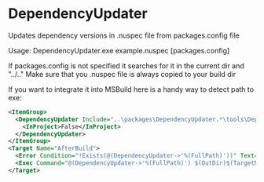 ﻿DependencyUpdater
=================

Updates dependency versions in .nuspec file from packages.config file

Usage: DependencyUpdater.exe example.nuspec [packages.config]

If packages.config is not specified it searches for it in the current dir and "../.."
Make sure that you .nuspec file is always copied to your build dir

If you want to integrate it into MSBuild here is a handy way to detect path to exe:

```xml
<ItemGroup>
  <DependencyUpdater Include="..\packages\DependencyUpdater.*\tools\DependencyUpdater.exe">
    <InProject>False</InProject>
  </DependencyUpdater>
</ItemGroup>
<Target Name="AfterBuild">
  <Error Condition="!Exists(@(DependencyUpdater->'%(FullPath)'))" Text="You are trying to use the DependencyUpdater package, but it is not installed. Please install DependencyUpdater from the Package Manager." />
  <Exec Command="@(DependencyUpdater->'%(FullPath)') $(OutDir)$(TargetName).nuspec" />
</Target>
```